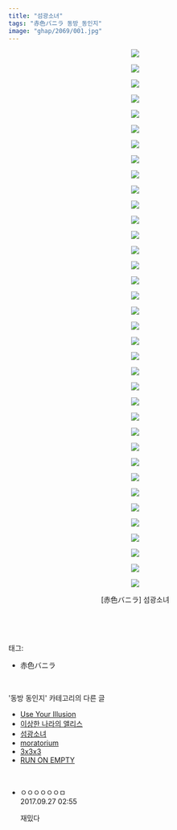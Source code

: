 ```yaml
---
title: "섬광소녀"
tags: "赤色バニラ 동방_동인지"
image: "ghap/2069/001.jpg"
---
```

<div class="article">
<p style="text-align: center; clear: none; float: none;"><img src="{{ site.nasurl }}/ghap/2069/001.jpg"/></p>
<p style="text-align: center; clear: none; float: none;"><img src="{{ site.nasurl }}/ghap/2069/002.jpg"/></p>
<p style="text-align: center; clear: none; float: none;"><img src="{{ site.nasurl }}/ghap/2069/003.jpg"/></p>
<p style="text-align: center; clear: none; float: none;"><img src="{{ site.nasurl }}/ghap/2069/004.jpg"/></p>
<p style="text-align: center; clear: none; float: none;"><img src="{{ site.nasurl }}/ghap/2069/005.jpg"/></p>
<p style="text-align: center; clear: none; float: none;"><img src="{{ site.nasurl }}/ghap/2069/006.jpg"/></p>
<p style="text-align: center; clear: none; float: none;"><img src="{{ site.nasurl }}/ghap/2069/007.jpg"/></p>
<p style="text-align: center; clear: none; float: none;"><img src="{{ site.nasurl }}/ghap/2069/008.jpg"/></p>
<p style="text-align: center; clear: none; float: none;"><img src="{{ site.nasurl }}/ghap/2069/009.jpg"/></p>
<p style="text-align: center; clear: none; float: none;"><img src="{{ site.nasurl }}/ghap/2069/010.jpg"/></p>
<p style="text-align: center; clear: none; float: none;"><img src="{{ site.nasurl }}/ghap/2069/011.jpg"/></p>
<p style="text-align: center; clear: none; float: none;"><img src="{{ site.nasurl }}/ghap/2069/012.jpg"/></p>
<p style="text-align: center; clear: none; float: none;"><img src="{{ site.nasurl }}/ghap/2069/013.jpg"/></p>
<p style="text-align: center; clear: none; float: none;"><img src="{{ site.nasurl }}/ghap/2069/014.jpg"/></p>
<p style="text-align: center; clear: none; float: none;"><img src="{{ site.nasurl }}/ghap/2069/015.jpg"/></p>
<p style="text-align: center; clear: none; float: none;"><img src="{{ site.nasurl }}/ghap/2069/016.jpg"/></p>
<p style="text-align: center; clear: none; float: none;"><img src="{{ site.nasurl }}/ghap/2069/017.jpg"/></p>
<p style="text-align: center; clear: none; float: none;"><img src="{{ site.nasurl }}/ghap/2069/018.jpg"/></p>
<p style="text-align: center; clear: none; float: none;"><img src="{{ site.nasurl }}/ghap/2069/019.jpg"/></p>
<p style="text-align: center; clear: none; float: none;"><img src="{{ site.nasurl }}/ghap/2069/020.jpg"/></p>
<p style="text-align: center; clear: none; float: none;"><img src="{{ site.nasurl }}/ghap/2069/021.jpg"/></p>
<p style="text-align: center; clear: none; float: none;"><img src="{{ site.nasurl }}/ghap/2069/022.jpg"/></p>
<p style="text-align: center; clear: none; float: none;"><img src="{{ site.nasurl }}/ghap/2069/023.jpg"/></p>
<p style="text-align: center; clear: none; float: none;"><img src="{{ site.nasurl }}/ghap/2069/024.jpg"/></p>
<p style="text-align: center; clear: none; float: none;"><img src="{{ site.nasurl }}/ghap/2069/025.jpg"/></p>
<p style="text-align: center; clear: none; float: none;"><img src="{{ site.nasurl }}/ghap/2069/026.jpg"/></p>
<p style="text-align: center; clear: none; float: none;"><img src="{{ site.nasurl }}/ghap/2069/027.jpg"/></p>
<p style="text-align: center; clear: none; float: none;"><img src="{{ site.nasurl }}/ghap/2069/028.jpg"/></p>
<p style="text-align: center; clear: none; float: none;"><img src="{{ site.nasurl }}/ghap/2069/029.jpg"/></p>
<p style="text-align: center; clear: none; float: none;"><img src="{{ site.nasurl }}/ghap/2069/030.jpg"/></p>
<p style="text-align: center; clear: none; float: none;"><img src="{{ site.nasurl }}/ghap/2069/031.jpg"/></p>
<p style="text-align: center; clear: none; float: none;"><img src="{{ site.nasurl }}/ghap/2069/032.jpg"/></p>
<p style="text-align: center; clear: none; float: none;"><img src="{{ site.nasurl }}/ghap/2069/033.jpg"/></p>
<p style="text-align: center; clear: none; float: none;"><img src="{{ site.nasurl }}/ghap/2069/034.jpg"/></p>
<p style="text-align: center; clear: none; float: none;"><img src="{{ site.nasurl }}/ghap/2069/035.jpg"/></p>
<p style="text-align: center; clear: none; float: none;"><img src="{{ site.nasurl }}/ghap/2069/036.jpg"/></p>
<p style="text-align: center; clear: none; float: none;">[赤色バニラ] 섬광소녀</p>
<p><br/></p>
</div><br/>
<div class="tagTrail">
<p>태그: </p>
<ul>
<li>赤色バニラ</li>
</ul>
</div><br/>
<div class="another">
<p>'동방 동인지' 카테고리의 다른 글</p>
<ul>
<li><a href="/2016-09-09-ghap_2072">Use Your Illusion</a></li>
<li><a href="/2016-09-09-ghap_2070">이상한 나라의 앨리스</a></li>
<li><a href="/2016-09-09-ghap_2069">섬광소녀</a></li>
<li><a href="/2016-09-09-ghap_2068">moratorium</a></li>
<li><a href="/2016-09-09-ghap_2067">3x3x3</a></li>
<li><a href="/2016-09-09-ghap_2066">RUN ON EMPTY</a></li>
</ul>
</div><br/>
<div class="cb_module cb_fluid">
<div class="cb_wrt cb_profile">
<div class="comment">
<ul>
<li class="cb_thumb_off" id="comment15091335">
<div class="cb_comment_area">
<div class="cb_info_area">
<div class="cb_section">
<span class="cb_nick_name">ㅇㅇㅇㅇㅇㅇㅁ</span>
</div>
<div class="cb_section">
<span class="cb_date">2017.09.27 02:55 </span>
</div>
</div>
<div class="cb_dsc_comment">
<p class="cb_dsc">
											재밌다
										</p>
</div>
</div></li>
</ul>
</div>
</div><!-- commentList close -->
</div><br/>
